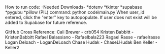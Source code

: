 How to run code: -Needed Downloads- *dotenv *tkinter *supabase *pygubu *pillow (PIL) command: python code\main.py When user_id entered, click the "enter" key to autopopulate. If user does not exist will be added to Supabase for future reference.

GitHub Cross Reference: Cali Brewer - crb054 Kristen Babbitt - KristenBabbitt Rafael Balassiano - Rafaelbala223 Ragael Rasse - rafaelrasse Logan Deloach - LoganDeLoach Chase Hudak - ChaseLHudak Ben Keller - Keller2
